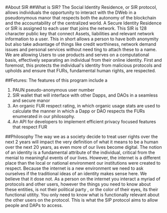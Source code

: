 #About SIR
##What is SIR?
The Social Identity Residence, or SIR protocol, allows individuals the opportunity to interact with the DWeb in a pseudonymous manor that respects both the autonomy of the blockchain and the accountability of the centralized world.
A Secure Identity Residence or SIR is assigned to each user that joins the network. 
This SIR is 128 character public key that connect Assets, liabilities and relevant network information to a user. 
This in short allows a person to have both anonymity but also take advantage of things like credit worthiness, network demand issues and personal services without need ting to attach these to a name.
We are allowing Users to use products and serves on a computational basis, effectively separating an individual from their online identity. 
First and foremost, this protects the individual's identity from malicious protocols and upholds and ensure that FURs, fundamental human rights, are respected.

##Fetures:
The features of this program include a 
1) PAUN pseudo-anonymous user number
2) SIR wallet that will interface with other Dapps, and DAOs in a seamless and secure manor
3) An organic FUR respect rating, in which organic usage stats are used to calculate the manner in which a Dapp or DAO respects the FURs enumerated in our philosophy.
4) An API for developers to implement efficient privacy focused features that respect FUR

##Philosophy
The way we as a society decide to treat user rights over the next 2 years will impact the very definition of what it means to be a human over the next 20 years, as even more of our lives become digital.
The notion of an identity is a fundamental attribute of the individual, critical from the menial to meaningful events of our lives. 
However, the internet is a different place than the local or national environment our institutions were created to respect. 
Because the internet is a new environment we need to ask ourselves if the traditional ideas of an identity makes sense here. We believe that it dose not. As a person on the internet you interact a myriad of protocols and other users, however the things you need to know about these entities, is not their political party , or the color of their eyes, its their functional utitity.
You only need to know what is functionally relevant about the other users on the protocol.
This is what the SIP protocol aims to allow people and DAPs to access.
